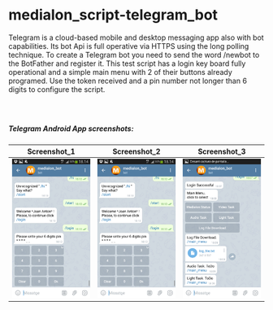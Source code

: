 # medialon_script-telegram_bot
Telegram is a cloud-based mobile and desktop messaging app also with bot capabilities. Its bot Api is full operative via HTTPS using the long polling technique. To create a Telegram bot you need to send the word   /newbot  to the BotFather and register it.   This test script has a login key board fully operational and a simple main menu with 2 of their buttons already programed. Use the token received and a pin number not longer than 6 digits to configure the script.

##### <br/>
##### Telegram Android App screenshots:

Screenshot_1                                    |  Screenshot_2                                    |  Screenshot_3
:----------------------------------------------:|:------------------------------------------------:|:-------------------------:
![Image of app1](screenshots/Screenshot_1.png)  |  ![Image of app1](screenshots/Screenshot_1.png)  |  ![Image of app3](screenshots/Screenshot_3.png)




